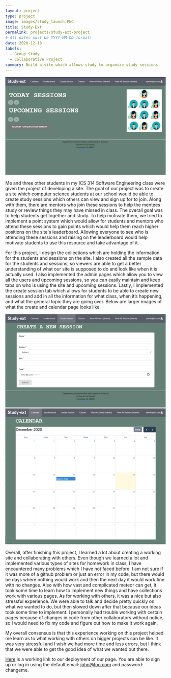 ```yaml
---
layout: project
type: project
image: images/study_launch.PNG
title: Study-Ext 
permalink: projects/study-ext-project
# All dates must be YYYY-MM-DD format!
date: 2020-12-18
labels:
  - Group Study 
  - Collaborative Project
summary: Build a site which allows study to organize study sessions.
---
```


<img class="ui medium left floated rounded image" src="../images/study_home.PNG">

Me and three other students in my ICS 314 Software Engineering class were given the project of developing a site. The goal of our project was to create a site which computer science students at our school would be able to create study sessions which others can view and sign up for to join. Along with them, there are mentors who join these sessions to help the mentees study or review things they may have missed in class. The overall goal was to help students get together and study. To help motivate them, we tried to implement a point system which would allow for students and mentors who attend these sessions to gain points which would help them reach higher positions on the site's leaderboard. Allowing everyone to see who is attending these sessions and raising on the leaderboard would help motivate students to use this resource and take advantage of it. 

For this project, I design the collections which are holding the information for the students and sessions on the site. I also created all the sample data for the students and sessions, so viewers are able to get a better understanding of what our site is supposed to do and look like when it is actually used. I also implemented the admin pages which allow you to view all the users and upcoming sessions, so you can easily maintain and keep tabs on who is using the site and upcoming sessions. Lastly, I implemented the create session tab which allows for students to be able to create new sessions and add in all the information for what class, when it’s happening, and what the general topic they are going over. Below are larger images of what the create and calendar page looks like.

<img class="ui large floated rounded image" src="../images/study_create.PNG">
<img class="ui large floated rounded image" src="../images/study_calander.PNG">

Overall, after finishing this project, I learned a lot about creating a working site and collaborating with others. Even though we learned a lot and implemented various types of sites for homework in class, I have encountered many problems which I have not faced before. I am not sure if it was more of a github problem or just an error in my code, but there would be days where nothing would work and then the next day it would work fine with no changes. Also with how vast and complicated meteor can get, it took some time to learn how to implement new things and have collections work with various pages. As for working with others, it was a nice but also stressful experience. We were able to talk and decide pretty quickly on what we wanted to do, but then slowed down after that because our ideas took some time to implement. I personally had trouble working with certain pages because of changes in code from other collaborators without notice, so I would need to fix my code and figure out how to make it work again. 

My overall consensus is that this experience working on this project helped me learn as to what working with others on bigger projects can be like. It was very stressful and I wish we had more time and less errors, but I think that we were able to get the good idea of what we wanted out there. 

[Here](https://study-ext.xyz/#/) is a working link to our deployment of our page. You are able to sign up or log in using the default email: john@foo.com and password: changeme. 


